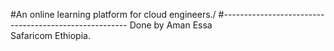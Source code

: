 #An online learning platform for cloud engineers./
#------------------------------------------------------
Done by Aman Essa                                    
Safaricom Ethiopia.
